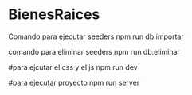 # BienesRaices
Comando para ejecutar seeders
npm run db:importar

comando para eliminar seeders
npm run db:eliminar


#para ejcutar el css y el js
npm run dev

#para ejecutar proyecto
npm run server